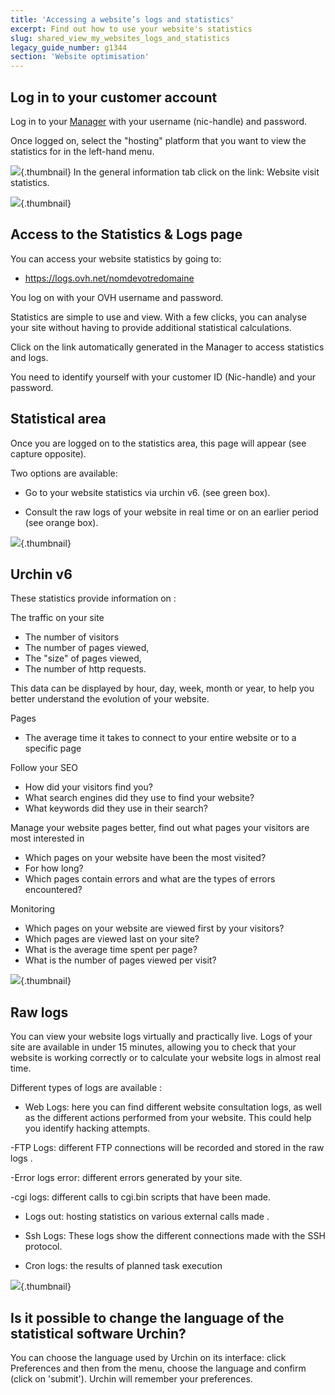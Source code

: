 ```yaml
---
title: 'Accessing a website’s logs and statistics'
excerpt: Find out how to use your website's statistics
slug: shared_view_my_websites_logs_and_statistics
legacy_guide_number: g1344
section: 'Website optimisation'
---
```



## Log in to your customer account
Log in to your [Manager](https://www.ovh.com/manager/web/) with your username (nic-handle) and password.

Once logged on, select the "hosting" platform that you want to view the statistics for in the left-hand menu.

![](images/img_2827.jpg){.thumbnail}
In the general information tab click on the link: Website visit statistics.

![](images/img_2826.jpg){.thumbnail}


## Access to the Statistics & Logs page
You can access your website statistics by going to:


- https://logs.ovh.net/nomdevotredomaine


You log on with your OVH username and password. 

Statistics are simple to use and view. With a few clicks, you can analyse your site without having to provide additional statistical calculations.

Click on the link automatically generated in the Manager to access statistics and logs.  

You need to identify yourself with your customer ID (Nic-handle) and your password.


## Statistical area
Once you are logged on to the statistics area, this page will appear (see capture opposite).

Two options are available:


- Go to your website statistics via urchin v6. (see green box).

- Consult the raw logs of your website in real time or on an earlier period (see orange box).



![](images/img_2832.jpg){.thumbnail}


## Urchin v6
These statistics provide information on :

 The traffic on your site 


- The number of visitors
- The number of pages viewed,
- The "size" of pages viewed,
- The number of http requests.

 This data can be displayed by hour, day, week, month or year, to help you better understand the evolution of your website. 

 Pages 

- The average time it takes to connect to your entire website or to a specific page

 Follow your SEO 

- How did your visitors find you?
- What search engines did they use to find your website? 
- What keywords did they use in their search?


Manage your website pages better, find out what pages your visitors are most interested in


- Which pages on your website have been the most visited?
- For how long?
- Which pages contain errors and what are the types of errors encountered?

 Monitoring 

- Which pages on your website are viewed first by your visitors?
- Which pages are viewed last on your site?
- What is the average time spent per page?
- What is the number of pages viewed per visit?



![](images/img_1490.jpg){.thumbnail}


## Raw logs
You can view your website logs virtually and practically live. Logs of your site are available in under 15 minutes, allowing you to check that your website is working correctly or to calculate your website logs in almost real time.

Different types of logs are available :


- Web Logs: here you can find different website consultation logs, as well as the different actions performed from your website. This could help you identify hacking attempts.


-FTP Logs: different FTP connections will be recorded and stored in the raw logs .

-Error logs error: different errors generated by your site.

-cgi logs: different calls to cgi.bin scripts that have been made.


- Logs out: hosting statistics on various external calls made .

- Ssh Logs: These logs show the different connections made with the SSH protocol.

- Cron logs: the results of planned task execution



![](images/img_2828.jpg){.thumbnail}


## Is it possible to change the language of the statistical software Urchin?
You can choose the language used by Urchin on its interface: click Preferences and then from the menu, choose the language and confirm (click on 'submit'). Urchin will remember your preferences.

